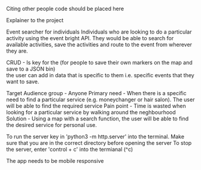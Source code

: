 Citing other people code should be placed here

Explainer to the project 

Event searcher for individuals
Individuals who are looking to do a particular activity using the event bright API. They would be able to search for available activities, save the activities and route to the event from wherever they are. 

CRUD - Is key for the (for people to save their own markers on the map and save to a JSON bin)  
the user can add in data that is specific to them i.e. specific events that they want to save. 

Target Audience group - Anyone 
Primary need - When there is a specific need to find a particular service (e.g. moneychanger or hair salon). The user
will be able to find the required service
Pain point - Time is wasted when looking for a particular service by walking around the neghbourhood
Solution - Using a map with a search function, the user will be able to find the desired service for personal use. 

To run the server key in 'python3 -m http.server' into the terminal. Make sure that you are in the correct directory before opening the server
To stop the server, enter 'control + c' into the termianal (^c)

The app needs to be mobile responsive
